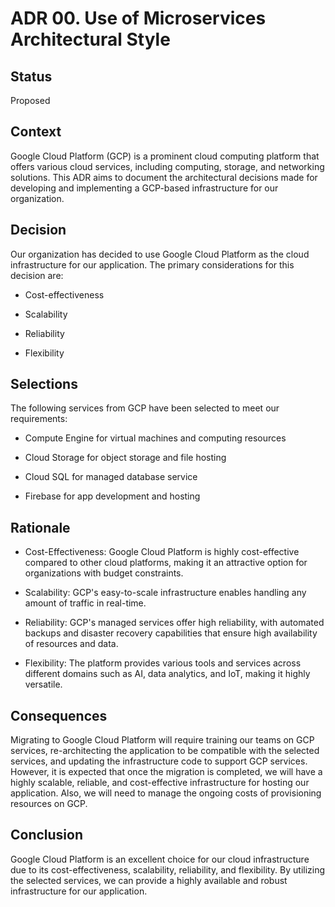 # ADR 00. Use of Microservices Architectural Style

## Status

Proposed

## Context

Google Cloud Platform (GCP) is a prominent cloud computing platform that offers various cloud services, including computing, storage, and networking solutions. This ADR aims to document the architectural decisions made for developing and implementing a GCP-based infrastructure for our organization.

## Decision

Our organization has decided to use Google Cloud Platform as the cloud infrastructure for our application. The primary considerations for this decision are:

- Cost-effectiveness

- Scalability

- Reliability

- Flexibility

## Selections

The following services from GCP have been selected to meet our requirements:

- Compute Engine for virtual machines and computing resources

- Cloud Storage for object storage and file hosting

- Cloud SQL for managed database service

- Firebase for app development and hosting

## Rationale

- Cost-Effectiveness: Google Cloud Platform is highly cost-effective compared to other cloud platforms, making it an attractive option for organizations with budget constraints.

- Scalability: GCP's easy-to-scale infrastructure enables handling any amount of traffic in real-time.

- Reliability: GCP's managed services offer high reliability, with automated backups and disaster recovery capabilities that ensure high availability of resources and data.

- Flexibility: The platform provides various tools and services across different domains such as AI, data analytics, and IoT, making it highly versatile.

## Consequences

Migrating to Google Cloud Platform will require training our teams on GCP services, re-architecting the application to be compatible with the selected services, and updating the infrastructure code to support GCP services. However, it is expected that once the migration is completed, we will have a highly scalable, reliable, and cost-effective infrastructure for hosting our application. Also, we will need to manage the ongoing costs of provisioning resources on GCP.

## Conclusion

Google Cloud Platform is an excellent choice for our cloud infrastructure due to its cost-effectiveness, scalability, reliability, and flexibility. By utilizing the selected services, we can provide a highly available and robust infrastructure for our application.
